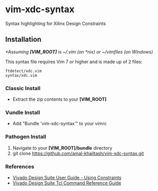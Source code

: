 vim-xdc-syntax
==============

Syntax highlighting for Xilinx Design Constraints

## Installation  

_\*Assuming **[VIM_ROOT]** is ~/.vim (on \*nix) or ~/vimfiles (on Windows)_

This syntax file requires Vim 7 or higher and is made up of 2 files:

    ftdetect/xdc.vim
    syntax/xdc.vim

### Classic Install

* Extract the zip contents to your **[VIM_ROOT]**

### Vundle Install

* Add "Bundle 'vim-xdc-syntax'" to your vimrc

### Pathogen Install

1. Navigate to your **[VIM_ROOT]/bundle** directory
2. git clone https://github.com/amal-khailtash/vim-xdc-syntax.git

### References

* [Vivado Design Suite User Guide - Using Constraints](http://www.xilinx.com/support/documentation/sw_manuals/xilinx2012_2/ug903-vivado-using-constraints.pdf)
* [Vivado Design Suite Tcl Command Reference Guide](http://www.xilinx.com/support/documentation/sw_manuals/xilinx2012_2/ug835-vivado-tcl-commands.pdf)
